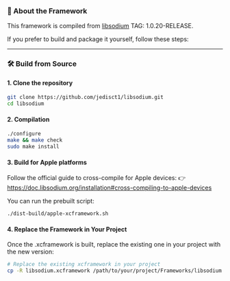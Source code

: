 ### 🔧 About the Framework

This framework is compiled from [libsodium](https://github.com/jedisct1/libsodium) TAG: 1.0.20-RELEASE.

If you prefer to build and package it yourself, follow these steps:

---

### 🛠 Build from Source

#### 1. Clone the repository

```bash
git clone https://github.com/jedisct1/libsodium.git
cd libsodium
```

#### 2. Compilation
```bash
./configure
make && make check
sudo make install
```

#### 3. Build for Apple platforms

Follow the official guide to cross-compile for Apple devices:
👉 https://doc.libsodium.org/installation#cross-compiling-to-apple-devices

You can run the prebuilt script:
```bash
./dist-build/apple-xcframework.sh
```

#### 4. Replace the Framework in Your Project
Once the .xcframework is built, replace the existing one in your project with the new version:
```bash
# Replace the existing xcframework in your project
cp -R libsodium.xcframework /path/to/your/project/Frameworks/libsodium.xcframework
```
